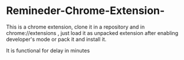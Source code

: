 # Remineder-Chrome-Extension-

This is a chrome extension, clone it in a repository and in chrome://extensions , 
just load it as unpacked extension after enabling developer's mode or pack it and install it.

It is functional for delay in minutes
